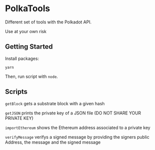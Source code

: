 # PolkaTools

Different set of tools with the Polkadot API.

Use at your own risk

## Getting Started

Install packages:

```
yarn
```

Then, run script with `node`.


## Scripts

`getBlock` gets a substrate block with a given hash

`getJSON` prints the private key of a JSON file (DO NOT SHARE YOUR PRIVATE KEY)

`importEthereum` shows the Ethereum address associated to a private key

`verifyMessage` verifys a signed message by providing the signers public Address, the message and the signed message